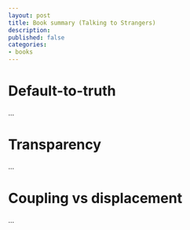 ```yaml
---
layout: post
title: Book summary (Talking to Strangers)
description: 
published: false
categories: 
- books
---
```


# Default-to-truth

...

# Transparency

...

# Coupling vs displacement

...
